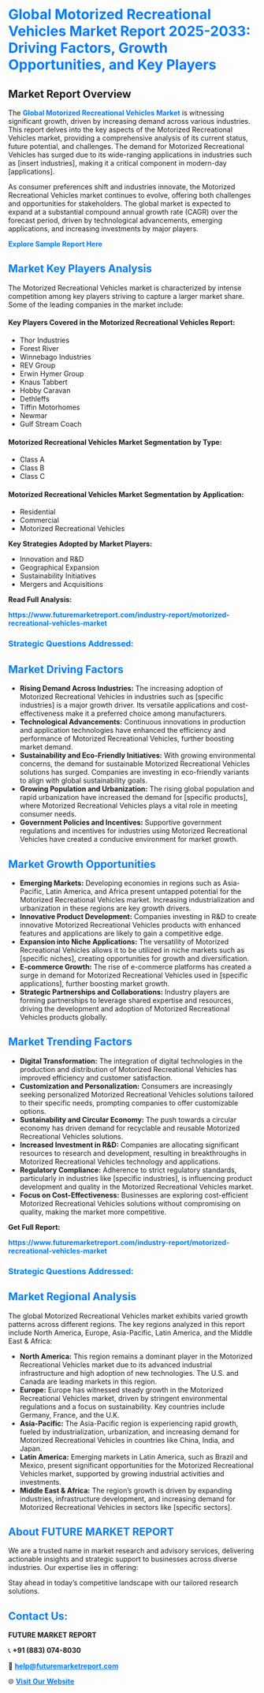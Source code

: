 <h1 style="color: #007BFF;">Global Motorized Recreational Vehicles Market Report 2025-2033: Driving Factors, Growth Opportunities, and Key Players</h1>

<section id="overview">
<h2>Market Report Overview</h2>
<p>The <a href="https://www.futuremarketreport.com/industry-report/motorized-recreational-vehicles-market" style="color: #007BFF; text-decoration: none;"><strong>Global Motorized Recreational Vehicles Market</strong></a> is witnessing significant growth, driven by increasing demand across various industries. This report delves into the key aspects of the Motorized Recreational Vehicles market, providing a comprehensive analysis of its current status, future potential, and challenges. The demand for Motorized Recreational Vehicles has surged due to its wide-ranging applications in industries such as [insert industries], making it a critical component in modern-day [applications].</p>
<p>As consumer preferences shift and industries innovate, the Motorized Recreational Vehicles market continues to evolve, offering both challenges and opportunities for stakeholders. The global market is expected to expand at a substantial compound annual growth rate (CAGR) over the forecast period, driven by technological advancements, emerging applications, and increasing investments by major players.</p>
</section>

<section id="overview">
<p><a href="https://www.futuremarketreport.com/request-sample/reportId=112268" style="color: #007BFF; text-decoration: none;"><strong>Explore Sample Report Here</strong></a></p>
</section>

<section id="key-players">
<h2 style="color: #007BFF;">Market Key Players Analysis</h2>
<p>The Motorized Recreational Vehicles market is characterized by intense competition among key players striving to capture a larger market share. Some of the leading companies in the market include:</p>
<h4>Key Players Covered in the Motorized Recreational Vehicles Report:</h4>
<ul><li>Thor Industries</li><li>Forest River</li><li>Winnebago Industries</li><li>REV Group</li><li>Erwin Hymer Group</li><li>Knaus Tabbert</li><li>Hobby Caravan</li><li>Dethleffs</li><li>Tiffin Motorhomes</li><li>Newmar</li><li>Gulf Stream Coach</li></ul>
<h4>Motorized Recreational Vehicles Market Segmentation by Type:</h4>
<ul><li>Class A</li><li>Class B</li><li>Class C</li></ul>

<h4>Motorized Recreational Vehicles Market Segmentation by Application:</h4>
<ul><li>Residential</li><li>Commercial</li><li>Motorized Recreational Vehicles</li></ul>
<p><strong>Key Strategies Adopted by Market Players:</strong></p>
<ul>
<li>Innovation and R&D</li>
<li>Geographical Expansion</li>
<li>Sustainability Initiatives</li>
<li>Mergers and Acquisitions</li>
</ul>
</section>

<section>
<p><strong>Read Full Analysis: </strong></p><a href="https://www.futuremarketreport.com/industry-report/motorized-recreational-vehicles-market" style="color: #007BFF; text-decoration: none;"><strong>https://www.futuremarketreport.com/industry-report/motorized-recreational-vehicles-market</strong></a>
<h3 style="color: #007BFF;">Strategic Questions Addressed:</h3>
</section>

<section id="driving-factors">
<h2 style="color: #007BFF;">Market Driving Factors</h2>
<ul>
<li><strong>Rising Demand Across Industries:</strong> The increasing adoption of Motorized Recreational Vehicles in industries such as [specific industries] is a major growth driver. Its versatile applications and cost-effectiveness make it a preferred choice among manufacturers.</li>
<li><strong>Technological Advancements:</strong> Continuous innovations in production and application technologies have enhanced the efficiency and performance of Motorized Recreational Vehicles, further boosting market demand.</li>
<li><strong>Sustainability and Eco-Friendly Initiatives:</strong> With growing environmental concerns, the demand for sustainable Motorized Recreational Vehicles solutions has surged. Companies are investing in eco-friendly variants to align with global sustainability goals.</li>
<li><strong>Growing Population and Urbanization:</strong> The rising global population and rapid urbanization have increased the demand for [specific products], where Motorized Recreational Vehicles plays a vital role in meeting consumer needs.</li>
<li><strong>Government Policies and Incentives:</strong> Supportive government regulations and incentives for industries using Motorized Recreational Vehicles have created a conducive environment for market growth.</li>
</ul>
</section>

<section id="growth-opportunities">
<h2 style="color: #007BFF;">Market Growth Opportunities</h2>
<ul>
<li><strong>Emerging Markets:</strong> Developing economies in regions such as Asia-Pacific, Latin America, and Africa present untapped potential for the Motorized Recreational Vehicles market. Increasing industrialization and urbanization in these regions are key growth drivers.</li>
<li><strong>Innovative Product Development:</strong> Companies investing in R&D to create innovative Motorized Recreational Vehicles products with enhanced features and applications are likely to gain a competitive edge.</li>
<li><strong>Expansion into Niche Applications:</strong> The versatility of Motorized Recreational Vehicles allows it to be utilized in niche markets such as [specific niches], creating opportunities for growth and diversification.</li>
<li><strong>E-commerce Growth:</strong> The rise of e-commerce platforms has created a surge in demand for Motorized Recreational Vehicles used in [specific applications], further boosting market growth.</li>
<li><strong>Strategic Partnerships and Collaborations:</strong> Industry players are forming partnerships to leverage shared expertise and resources, driving the development and adoption of Motorized Recreational Vehicles products globally.</li>
</ul>
</section>

<section id="trending-factors">
<h2 style="color: #007BFF;">Market Trending Factors</h2>
<ul>
<li><strong>Digital Transformation:</strong> The integration of digital technologies in the production and distribution of Motorized Recreational Vehicles has improved efficiency and customer satisfaction.</li>
<li><strong>Customization and Personalization:</strong> Consumers are increasingly seeking personalized Motorized Recreational Vehicles solutions tailored to their specific needs, prompting companies to offer customizable options.</li>
<li><strong>Sustainability and Circular Economy:</strong> The push towards a circular economy has driven demand for recyclable and reusable Motorized Recreational Vehicles solutions.</li>
<li><strong>Increased Investment in R&D:</strong> Companies are allocating significant resources to research and development, resulting in breakthroughs in Motorized Recreational Vehicles technology and applications.</li>
<li><strong>Regulatory Compliance:</strong> Adherence to strict regulatory standards, particularly in industries like [specific industries], is influencing product development and quality in the Motorized Recreational Vehicles market.</li>
<li><strong>Focus on Cost-Effectiveness:</strong> Businesses are exploring cost-efficient Motorized Recreational Vehicles solutions without compromising on quality, making the market more competitive.</li>
</ul>
</section>

<section>
<p><strong>Get Full Report: </strong></p><a href="https://www.futuremarketreport.com/industry-report/motorized-recreational-vehicles-market" style="color: #007BFF; text-decoration: none;"><strong>https://www.futuremarketreport.com/industry-report/motorized-recreational-vehicles-market</strong></a>
<h3 style="color: #007BFF;">Strategic Questions Addressed:</h3>
</section>


<section id="regional-analysis">
<h2 style="color: #007BFF;">Market Regional Analysis</h2>
<p>The global Motorized Recreational Vehicles market exhibits varied growth patterns across different regions. The key regions analyzed in this report include North America, Europe, Asia-Pacific, Latin America, and the Middle East & Africa:</p>
<ul>
<li><strong>North America:</strong> This region remains a dominant player in the Motorized Recreational Vehicles market due to its advanced industrial infrastructure and high adoption of new technologies. The U.S. and Canada are leading markets in this region.</li>
<li><strong>Europe:</strong> Europe has witnessed steady growth in the Motorized Recreational Vehicles market, driven by stringent environmental regulations and a focus on sustainability. Key countries include Germany, France, and the U.K.</li>
<li><strong>Asia-Pacific:</strong> The Asia-Pacific region is experiencing rapid growth, fueled by industrialization, urbanization, and increasing demand for Motorized Recreational Vehicles in countries like China, India, and Japan.</li>
<li><strong>Latin America:</strong> Emerging markets in Latin America, such as Brazil and Mexico, present significant opportunities for the Motorized Recreational Vehicles market, supported by growing industrial activities and investments.</li>
<li><strong>Middle East & Africa:</strong> The region’s growth is driven by expanding industries, infrastructure development, and increasing demand for Motorized Recreational Vehicles in sectors like [specific sectors].</li>
</ul>
</section>

<footer>
<h2 style="color: #007BFF;">About FUTURE MARKET REPORT</h2>
<p>We are a trusted name in market research and advisory services, delivering actionable insights and strategic support to businesses across diverse industries. Our expertise lies in offering:</p>

<p>Stay ahead in today’s competitive landscape with our tailored research solutions.</p>

<h2 style="color: #007BFF;">Contact Us:</h2>
<p><strong>FUTURE MARKET REPORT</strong></p>
<p>📞 <strong>+91 (883) 074-8030</strong></p>
<p>📧 <strong><a href="mailto:help@futuremarketreport.com" style="color: #007BFF;">help@futuremarketreport.com</a></strong></p>
<p>🌐 <strong><a href="https://www.futuremarketreport.com/" style="color: #007BFF;">Visit Our Website</a></strong></p>
</footer>